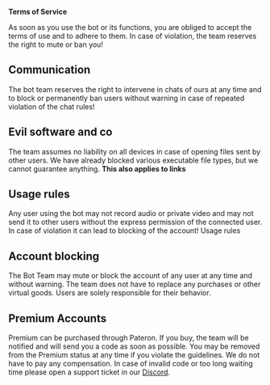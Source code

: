 **Terms of Service**

As soon as you use the bot or its functions, you are obliged to accept the terms of use and to adhere to them. In case of violation, the team reserves the right to mute or ban you!

## Communication

The bot team reserves the right to intervene in chats of ours at any time and to block or permanently ban users 
without warning in case of repeated violation of the chat rules! 

## Evil software and co

The team assumes no liability on all devices in case of opening files sent by other users. 
We have already blocked various executable file types, but we cannot guarantee anything.
**This also applies to links**

## Usage rules 

Any user using the bot may not record audio or private video and may not send it to other users without the express permission of the connected user. In case of violation it can lead to blocking of the account!
Usage rules 

## Account blocking

The Bot Team may  mute or block the account of any user at any time and without warning. The team does not have to replace any purchases or other virtual goods. Users are solely responsible for their behavior.

## Premium Accounts

Premium can be purchased through Pateron. If you buy, the team will be notified and will send you a code as soon as possible. You may be removed from the Premium status at any time if you violate the guidelines. We do not have to pay any compensation. In case of invalid code or too long waiting time please open a support ticket in our [Discord](https://discord.gg/zEwGEJUPRC).
